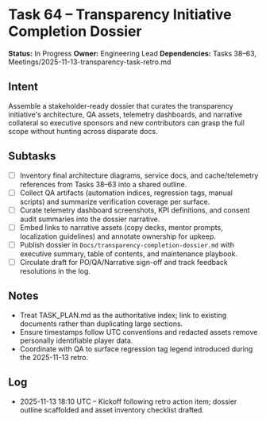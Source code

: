 # Task 64 – Transparency Initiative Completion Dossier

**Status:** In Progress
**Owner:** Engineering Lead
**Dependencies:** Tasks 38–63, Meetings/2025-11-13-transparency-task-retro.md

## Intent
Assemble a stakeholder-ready dossier that curates the transparency initiative's architecture, QA assets, telemetry dashboards, and narrative collateral so executive sponsors and new contributors can grasp the full scope without hunting across disparate docs.

## Subtasks
- [ ] Inventory final architecture diagrams, service docs, and cache/telemetry references from Tasks 38–63 into a shared outline.
- [ ] Collect QA artifacts (automation indices, regression tags, manual scripts) and summarize verification coverage per surface.
- [ ] Curate telemetry dashboard screenshots, KPI definitions, and consent audit summaries into the dossier narrative.
- [ ] Embed links to narrative assets (copy decks, mentor prompts, localization guidelines) and annotate ownership for upkeep.
- [ ] Publish dossier in `Docs/transparency-completion-dossier.md` with executive summary, table of contents, and maintenance playbook.
- [ ] Circulate draft for PO/QA/Narrative sign-off and track feedback resolutions in the log.

## Notes
- Treat TASK_PLAN.md as the authoritative index; link to existing documents rather than duplicating large sections.
- Ensure timestamps follow UTC conventions and redacted assets remove personally identifiable player data.
- Coordinate with QA to surface regression tag legend introduced during the 2025-11-13 retro.

## Log
- 2025-11-13 18:10 UTC – Kickoff following retro action item; dossier outline scaffolded and asset inventory checklist drafted.
